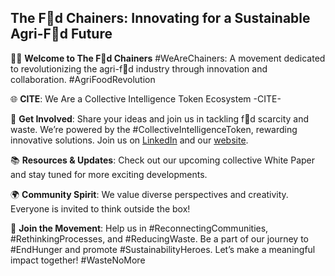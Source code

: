 ## The F🔗d Chainers: Innovating for a Sustainable Agri-F🔗d Future

🙋‍♂️ **Welcome to The F🔗d Chainers** #WeAreChainers: A movement dedicated to revolutionizing the agri-f🔗d industry through innovation and collaboration. #AgriFoodRevolution

🌐 **CITE**: We Are a Collective Intelligence Token Ecosystem -CITE-

🌟 **Get Involved**: Share your ideas and join us in tackling f🔗d scarcity and waste. We’re powered by the #CollectiveIntelligenceToken, rewarding innovative solutions. Join us on [LinkedIn](https://www.linkedin.com/company/the-food-chainers) and our [website](http://thefoodchainers.io).

📚 **Resources & Updates**: Check out our upcoming collective White Paper and stay tuned for more exciting developments.

🌍 **Community Spirit**: We value diverse perspectives and creativity. Everyone is invited to think outside the box!

🔗 **Join the Movement**: Help us in #ReconnectingCommunities, #RethinkingProcesses, and #ReducingWaste. Be a part of our journey to #EndHunger and promote #SustainabilityHeroes. Let’s make a meaningful impact together! #WasteNoMore

